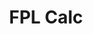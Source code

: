 ---
layout: post
title:  "FPL Calc"
desc: "To develop my React skills, I created a simple Fantasy Premier League points calculator; the idea being that I could predict what my player could score on a given week. The React Virtual DOM worked well in displaying player score updates based on several variables: player position, goals, cards, etc."
category: post
type: labs
siteurl: fplcalc
image: ../assets/img/fplcalc.jpg
skills: ['React']
---
